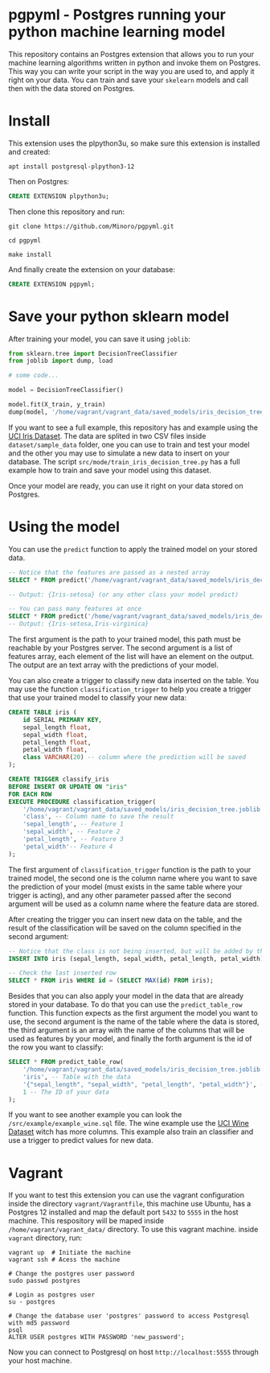 # pgpyml - Postgres running your python machine learning model

This repository contains an Postgres extension that allows you to run your machine learning algorithms written in python and invoke them on Postgres. This way you can write your script in the way you are used to, and apply it right on your data. You can train and save your `skelearn` models and call then with the data stored on Postgres.

# Install

This extension uses the plpython3u, so make sure this extension is installed and created:
```
apt install postgresql-plpython3-12
```

Then on Postgres:

```sql
CREATE EXTENSION plpython3u;
```

Then clone this repository and run:
```
git clone https://github.com/Minoro/pgpyml.git

cd pgpyml

make install
```

And finally create the extension on your database:
```sql
CREATE EXTENSION pgpyml;
```

# Save your python sklearn model

After training your model, you can save it using `joblib`:
```python
from sklearn.tree import DecisionTreeClassifier
from joblib import dump, load

# some code... 

model = DecisionTreeClassifier()

model.fit(X_train, y_train)
dump(model, '/home/vagrant/vagrant_data/saved_models/iris_decision_tree.joblib')
```

If you want to see a full example, this repository has and example using the [UCI Iris Dataset](https://archive.ics.uci.edu/ml/datasets/Iris/). The data are splited in two CSV files inside `dataset/sample_data` folder, one you can use to train and test your model  and the other you may use to simulate a new data to insert on your database. The script `src/mode/train_iris_decision_tree.py` has a full example how to train and save your model using this dataset.

Once your model are ready, you can use it right on your data stored on Postgres.

# Using the model

You can use the `predict` function to apply the trained model on your stored data.
```sql
-- Notice that the features are passed as a nested array
SELECT * FROM predict('/home/vagrant/vagrant_data/saved_models/iris_decision_tree.joblib', '{{5.2,3.5,1.5,0.2}}');

-- Output: {Iris-setosa} (or any other class your model predict)

-- You can pass many features at once
SELECT * FROM predict('/home/vagrant/vagrant_data/saved_models/iris_decision_tree.joblib', '{{5.2,3.5,1.5,0.2}, {7.7,2.8,6.7,2.0}}');
-- Output: {Iris-setosa,Iris-virginica}

```
The first argument is the path to your trained model, this path must be reachable by your Postgres server. The second argument is a list of features array, each element of the list will have an element on the output. The output are an text array with the predictions of your model.

You can also create a trigger to classify new data inserted on the table. You may use the function `classification_trigger` to help you create a trigger that use your trained model to classify your new data:
```sql
CREATE TABLE iris (
	id SERIAL PRIMARY KEY,
	sepal_length float,
	sepal_width float,
	petal_length float,
	petal_width float,
	class VARCHAR(20) -- column where the prediction will be saved
);

CREATE TRIGGER classify_iris
BEFORE INSERT OR UPDATE ON "iris"
FOR EACH ROW 
EXECUTE PROCEDURE classification_trigger(
	'/home/vagrant/vagrant_data/saved_models/iris_decision_tree.joblib', -- Model path
	'class', -- Column name to save the result
	'sepal_length', -- Feature 1
	'sepal_width', -- Feature 2
	'petal_length', -- Feature 3
	'petal_width'-- Feature 4
);
```

The first argument of `classification_trigger` function is the path to your trained model, the second one is the column name where you want to save the prediction of your model (must exists in the same table where your trigger is acting), and any other parameter passed after the second argument will be used as a column name where the feature data are stored.

After creating the trigger you can insert new data on the table, and the result of the classification will be saved on the column specified in the second argument:

```sql
-- Notice that the class is not being inserted, but will be added by the trigger function
INSERT INTO iris (sepal_length, sepal_width, petal_length, petal_width) VALUES (5.2,3.5,1.5,0.2);

-- Check the last inserted row
SELECT * FROM iris WHERE id = (SELECT MAX(id) FROM iris);
```

Besides that you can also apply your model in the data that are already stored in your database. To do that you can use the `predict_table_row` function. This function expects as the first argument the model you want to use, the second argument is the name of the table where the data is stored, the third argument is an array with the name of the columns that will be used as features by your model, and finally the forth argument is the id of the row you want to classify: 

```sql
SELECT * FROM predict_table_row(
	'/home/vagrant/vagrant_data/saved_models/iris_decision_tree.joblib', -- The trained model
	'iris', -- Table with the data
	'{"sepal_length", "sepal_width", "petal_length", "petal_width"}', -- The columns used as feature
	1 -- The ID of your data
);
```

If you want to see another example you can look the `/src/example/example_wine.sql` file. The wine example use the [UCI Wine Dataset](https://archive.ics.uci.edu/ml/datasets/Wine) witch has more columns. This example also train an classifier and use a trigger to predict values for new data.

# Vagrant
If you want to test this extension you can use the vagrant configuration inside the directory `vagrant/Vagrantfile`, this machine use Ubuntu, has a Postgres 12 installed and map the default port `5432` to `5555` in the host machine. This respository will be maped inside `/home/vagrant/vagrant_data/` directory. To use this vagrant machine. inside `vagrant` directory, run:
```
vagrant up	# Initiate the machine
vagrant ssh # Acess the machine

# Change the postgres user password
sudo passwd postgres

# Login as postgres user
su - postgres

# Change the database user 'postgres' password to access Postgresql with md5 password
psql
ALTER USER postgres WITH PASSWORD 'new_password';
```
Now you can connect to Postgresql on host `http://localhost:5555` through your host machine.
